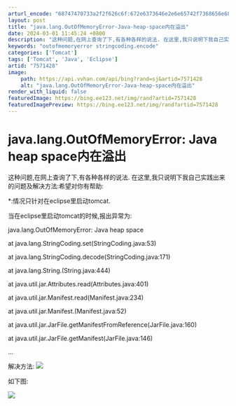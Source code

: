 ```yaml
---
arturl_encode: "68747470733a2f2f626c6f:672e6373646e2e6e65742f7368656e686f6e676c6569313233:342f61727469636c652f64657461696c732f37353731343238"
layout: post
title: "java.lang.OutOfMemoryError-Java-heap-space内在溢出"
date: 2024-03-01 11:45:24 +0800
description: "这种问题,在网上查询了下,有各种各样的说法. 在这里,我只说明下我自己实践出"
keywords: "outofmemoryerror stringcoding.encode"
categories: ['Tomcat']
tags: ['Tomcat', 'Java', 'Eclipse']
artid: "7571428"
image:
    path: https://api.vvhan.com/api/bing?rand=sj&artid=7571428
    alt: "java.lang.OutOfMemoryError-Java-heap-space内在溢出"
render_with_liquid: false
featuredImage: https://bing.ee123.net/img/rand?artid=7571428
featuredImagePreview: https://bing.ee123.net/img/rand?artid=7571428
---
```


# java.lang.OutOfMemoryError: Java heap space内在溢出

这种问题,在网上查询了下,有各种各样的说法. 在这里,我只说明下我自己实践出来的问题及解决方法:希望对你有帮助:

\*:情况只针对在eclipse里启动tomcat.

当在eclipse里启动tomcat的时候,报出异常为:

java.lang.OutOfMemoryError: Java heap space
  
at java.lang.StringCoding.set(StringCoding.java:53)
  
at java.lang.StringCoding.decode(StringCoding.java:171)
  
at java.lang.String.<init>(String.java:444)
  
at java.util.jar.Attributes.read(Attributes.java:401)
  
at java.util.jar.Manifest.read(Manifest.java:234)
  
at java.util.jar.Manifest.<init>(Manifest.java:52)
  
at java.util.jar.JarFile.getManifestFromReference(JarFile.java:160)
  
at java.util.jar.JarFile.getManifest(JarFile.java:146)

...

解决方法:
![](https://img-my.csdn.net/uploads/201205/16/1337134584_1810.png)

如下图:

![](https://img-my.csdn.net/uploads/201205/16/1337134605_6640.png)